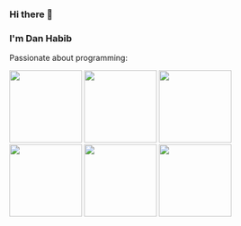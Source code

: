 ### Hi there 👋 
### I'm Dan Habib


Passionate about programming: 

<img src="https://www.ideematic.com/wp-content/uploads/2020/07/flutter_logo.png"
        height="129" width="129">
    <img src="https://cdn3.iconfinder.com/data/icons/logos-and-brands-adobe/512/267_Python-512.png"
        height="129" width="129">
    <img src="https://encrypted-tbn0.gstatic.com/images?q=tbn:ANd9GcQ43tSVhzopfyKNzmCbHyzKkf9QwuxH146RqtMrm-AubGh-rXh1X55tuegXiHM49--INdA&usqp=CAU"
        height="129" width="129">
    <img
        src="https://golang.org/lib/godoc/images/go-logo-blue.svg"
        height="129" width="129">
    <img src="https://pbs.twimg.com/media/DzDJ0DRXQAMHaQO.png" height="129" width="129">
    <img src="https://icons-for-free.com/iconfiles/png/512/icon++html+icon-1320194800994962643.png" height="129" width="129">

